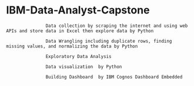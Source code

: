 # IBM-Data-Analyst-Capstone    
                   Data collection by scraping the internet and using web APIs and store data in Excel then explore data by Python

                   Data Wrangling including duplicate rows, finding missing values, and normalizing the data by Python

                   Exploratory Data Analysis 

                   Data visualization  by Python

                   Building Dashboard  by IBM Cognos Dashboard Embedded

                  
